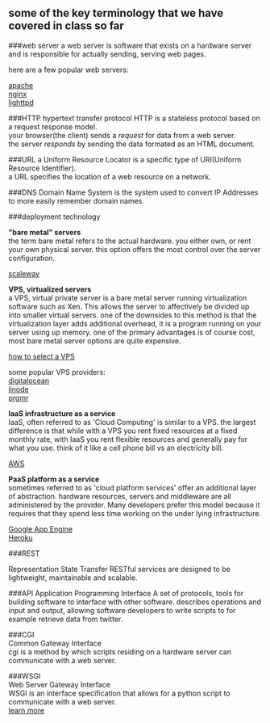 ## some of the key terminology that we have covered in class so far

###web server
a web server is software that exists on a hardware server and is responsible for actually sending, serving web pages.  

here are a few popular web servers:

[apache](https://httpd.apache.org/)  
[nginx](https://www.nginx.com/)  
[lighttpd](https://www.lighttpd.net/)

###HTTP
hypertext transfer protocol
HTTP is a stateless protocol based on a request response model.  
your browser(the client) sends a *request* for data from a web server.  
the server *responds* by sending the data formated as an HTML document.

###URL
a Uniform Resource Locator is a specific type of URI(Uniform Resource Identifier).  
a URL specifies the location of a web resource on a network.

###DNS
Domain Name System is the system used to convert IP Addresses to more easily remember domain names.

###deployment technology

**"bare metal" servers**  
the term bare metal refers to the actual hardware. you either own, or rent your own physical server. this option offers the most control over the server configuration.

[scaleway](https://www.scaleway.com/)

**VPS, virtualized servers**  
a VPS, virtual private server is a bare metal server running virtualization software such as Xen. This allows the server to affectively be divided up into smaller virtual servers. one of the downsides to this method is that the virtualization layer adds additional overhead, it is a program running on your server using up memory. one of the primary advantages is of course cost, most bare metal server options are quite expensive.

[how to select a VPS](https://redfern.me/choosing-a-low-cost-vps/)


some popular VPS providers:  
[digitalocean](https://www.digitalocean.com/)  
[linode](https://www.linode.com/)  
[prgmr](https://prgmr.com/xen/)

**IaaS infrastructure as a service**  
IaaS, often referred to as 'Cloud Computing' is similar to a VPS. the largest difference is that while with a VPS you rent fixed resources at a fixed monthly rate, with IaaS you rent flexible resources and generally pay for what you use. think of it like a cell phone bill vs an electricity bill.

[AWS](https://aws.amazon.com/)

**PaaS platform as a service**  
sometimes referred to as 'cloud platform services' offer an additional layer of abstraction. hardware resources, servers and middleware are all administered by the provider. Many developers prefer this model because it requires that they spend less time working on the under lying infrastructure.  

[Google App Engine](https://cloud.google.com/appengine/)  
[Heroku](https://www.heroku.com/home)

###REST

Representation State Transfer
RESTful services are designed to be lightweight, maintainable and scalable. 


###API 
Application Programming Interface
A set of protocols, tools for building software to interface with other software.
describes operations and input and output, allowing software developers to write scripts to for example retrieve data from twitter.

###CGI  
Common Gateway Interface  
cgi is a method by which scripts residing on a hardware server can communicate with a web server.

###WSGI  
Web Server Gateway Interface  
WSGI is an interface specification that allows for a python script to communicate with a web server.  
[learn more](http://wsgi.readthedocs.io/en/latest/index.html)
